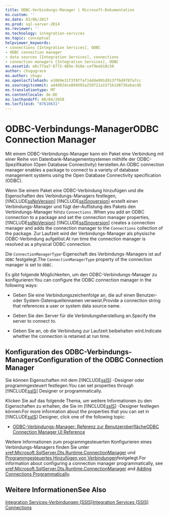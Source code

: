 ```yaml
---
title: ODBC-Verbindungs-Manager | Microsoft-Dokumentation
ms.custom: ''
ms.date: 03/06/2017
ms.prod: sql-server-2014
ms.reviewer: ''
ms.technology: integration-services
ms.topic: conceptual
helpviewer_keywords:
- connections [Integration Services], ODBC
- ODBC connection manager
- data sources [Integration Services], connections
- connection managers [Integration Services], ODBC
ms.assetid: e8c77aa7-6772-485e-918e-cef9eeb18c58
author: chugugrace
ms.author: chugu
ms.openlocfilehash: e1069e31f3f8ffaf14dde091d913ff6d9f8fa7cc
ms.sourcegitcommit: ad4d92dce894592a259721a1571b1d8736abacdb
ms.translationtype: MT
ms.contentlocale: de-DE
ms.lasthandoff: 08/04/2020
ms.locfileid: "87616631"
---
```

# <a name="odbc-connection-manager"></a><span data-ttu-id="e1288-102">ODBC-Verbindungs-Manager</span><span class="sxs-lookup"><span data-stu-id="e1288-102">ODBC Connection Manager</span></span>
  <span data-ttu-id="e1288-103">Mit einem ODBC-Verbindungs-Manager kann ein Paket eine Verbindung mit einer Reihe von Datenbank-Managementsystemen mithilfe der ODBC-Spezifikation (Open Database Connectivity) herstellen.</span><span class="sxs-lookup"><span data-stu-id="e1288-103">An ODBC connection manager enables a package to connect to a variety of database management systems using the Open Database Connectivity specification (ODBC).</span></span>  
  
 <span data-ttu-id="e1288-104">Wenn Sie einem Paket eine ODBC-Verbindung hinzufügen und die Eigenschaften des Verbindungs-Managers festlegen, [!INCLUDE[ssNoVersion](../../includes/ssnoversion-md.md)] [!INCLUDE[ssISnoversion](../../includes/ssisnoversion-md.md)] erstellt einen Verbindungs-Manager und fügt der-Auflistung des Pakets den Verbindungs-Manager hinzu `Connections` .</span><span class="sxs-lookup"><span data-stu-id="e1288-104">When you add an ODBC connection to a package and set the connection manager properties, [!INCLUDE[ssNoVersion](../../includes/ssnoversion-md.md)] [!INCLUDE[ssISnoversion](../../includes/ssisnoversion-md.md)] creates a connection manager and adds the connection manager to the `Connections` collection of the package.</span></span> <span data-ttu-id="e1288-105">Zur Laufzeit wird der Verbindungs-Manager als physische ODBC-Verbindung aufgelöst.</span><span class="sxs-lookup"><span data-stu-id="e1288-105">At run time the connection manager is resolved as a physical ODBC connection.</span></span>  
  
 <span data-ttu-id="e1288-106">Die `ConnectionManagerType`-Eigenschaft des Verbindungs-Managers ist auf `ODBC` festgelegt.</span><span class="sxs-lookup"><span data-stu-id="e1288-106">The `ConnectionManagerType` property of the connection manager is set to `ODBC`.</span></span>  
  
 <span data-ttu-id="e1288-107">Es gibt folgende Möglichkeiten, um den ODBC-Verbindungs-Manager zu konfigurieren:</span><span class="sxs-lookup"><span data-stu-id="e1288-107">You can configure the ODBC connection manager in the following ways:</span></span>  
  
-   <span data-ttu-id="e1288-108">Geben Sie eine Verbindungszeichenfolge an, die auf einen Benutzer- oder System-Datenquellennamen verweist.</span><span class="sxs-lookup"><span data-stu-id="e1288-108">Provide a connection string that references a user or system data source name.</span></span>  
  
-   <span data-ttu-id="e1288-109">Geben Sie den Server für die Verbindungsherstellung an.</span><span class="sxs-lookup"><span data-stu-id="e1288-109">Specify the server to connect to.</span></span>  
  
-   <span data-ttu-id="e1288-110">Geben Sie an, ob die Verbindung zur Laufzeit beibehalten wird.</span><span class="sxs-lookup"><span data-stu-id="e1288-110">Indicate whether the connection is retained at run time.</span></span>  
  
## <a name="configuration-of-the-odbc-connection-manager"></a><span data-ttu-id="e1288-111">Konfiguration des ODBC-Verbindungs-Managers</span><span class="sxs-lookup"><span data-stu-id="e1288-111">Configuration of the ODBC Connection Manager</span></span>  
 <span data-ttu-id="e1288-112">Sie können Eigenschaften mit dem [!INCLUDE[ssIS](../../includes/ssis-md.md)] -Designer oder programmgesteuert festlegen.</span><span class="sxs-lookup"><span data-stu-id="e1288-112">You can set properties through [!INCLUDE[ssIS](../../includes/ssis-md.md)] Designer or programmatically.</span></span>  
  
 <span data-ttu-id="e1288-113">Klicken Sie auf das folgende Thema, um weitere Informationen zu den Eigenschaften zu erhalten, die Sie im [!INCLUDE[ssIS](../../includes/ssis-md.md)] -Designer festlegen können:</span><span class="sxs-lookup"><span data-stu-id="e1288-113">For more information about the properties that you can set in [!INCLUDE[ssIS](../../includes/ssis-md.md)] Designer, click one of the following topic:</span></span>  
  
-   [<span data-ttu-id="e1288-114">ODBC-Verbindungs-Manager: Referenz zur Benutzeroberfläche</span><span class="sxs-lookup"><span data-stu-id="e1288-114">ODBC Connection Manager UI Reference</span></span>](../odbc-connection-manager-ui-reference.md)  
  
 <span data-ttu-id="e1288-115">Weitere Informationen zum programmgesteuerten Konfigurieren eines Verbindungs-Managers finden Sie unter <xref:Microsoft.SqlServer.Dts.Runtime.ConnectionManager> und [Programmgesteuertes Hinzufügen von Verbindungen](../building-packages-programmatically/adding-connections-programmatically.md)festgelegt.</span><span class="sxs-lookup"><span data-stu-id="e1288-115">For information about configuring a connection manager programmatically, see <xref:Microsoft.SqlServer.Dts.Runtime.ConnectionManager> and [Adding Connections Programmatically](../building-packages-programmatically/adding-connections-programmatically.md).</span></span>  
  
## <a name="see-also"></a><span data-ttu-id="e1288-116">Weitere Informationen</span><span class="sxs-lookup"><span data-stu-id="e1288-116">See Also</span></span>  
 [<span data-ttu-id="e1288-117">Integration Services-Verbindungen &#40;SSIS&#41;</span><span class="sxs-lookup"><span data-stu-id="e1288-117">Integration Services &#40;SSIS&#41; Connections</span></span>](integration-services-ssis-connections.md)  
  
  
